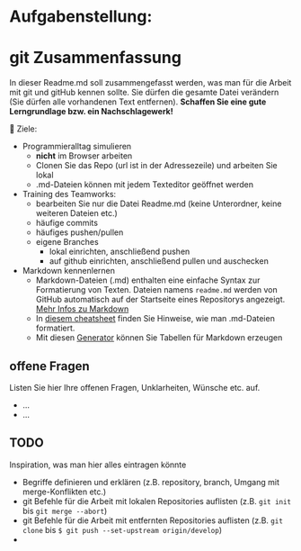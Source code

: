 # Aufgabenstellung:

# git Zusammenfassung
In dieser Readme.md soll zusammengefasst werden, was man für die Arbeit mit git und gitHub kennen sollte.  Sie dürfen die gesamte Datei verändern (Sie dürfen alle vorhandenen Text entfernen). **Schaffen Sie eine gute Lerngrundlage bzw. ein Nachschlagewerk!**


:dart: Ziele:
- Programmieralltag simulieren
  - **nicht** im Browser arbeiten
  - Clonen Sie das Repo (url ist in der Adressezeile) und arbeiten Sie lokal
  - .md-Dateien können mit jedem Texteditor geöffnet werden
- Training des Teamworks: 
  - bearbeiten Sie nur die Datei Readme.md (keine Unterordner, keine weiteren Dateien etc.)
  - häufige commits
  - häufiges pushen/pullen
  - eigene Branches
    - lokal einrichten, anschließend pushen
    - auf github einrichten, anschließend pullen und auschecken
- Markdown kennenlernen
  - Markdown-Dateien (.md) enthalten eine einfache Syntax zur Formatierung von Texten. Dateien namens `readme.md` werden von GitHub automatisch auf der Startseite eines Repositorys angezeigt. [Mehr Infos zu Markdown](https://oliverbrux.de/blog/markdown-was-ist-das-eigentlich)
  - In [diesem cheatsheet](https://github.com/adam-p/markdown-here/wiki/Markdown-Cheatsheet) finden Sie Hinweise, wie man .md-Dateien formatiert.
  - Mit diesen [Generator](https://www.tablesgenerator.com/markdown_tables) können Sie Tabellen für Markdown erzeugen

## offene Fragen
Listen Sie hier Ihre offenen Fragen, Unklarheiten, Wünsche etc. auf.
- ...
- ...

## TODO
Inspiration, was man hier alles eintragen könnte
- Begriffe definieren und erklären (z.B. repository, branch, Umgang mit merge-Konflikten etc.)
- git Befehle für die Arbeit mit lokalen Repositories auflisten (z.B. `git init` bis `git merge --abort`)
- git Befehle für die Arbeit mit entfernten Repositories auflisten (z.B. `git clone` bis `$ git push --set-upstream origin/develop`)
-
